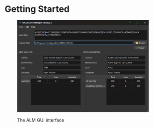 # Getting Started



<figure><img src="../.gitbook/assets/ALMwindow2.png" alt=""><figcaption><p>The ALM GUI interface</p></figcaption></figure>
